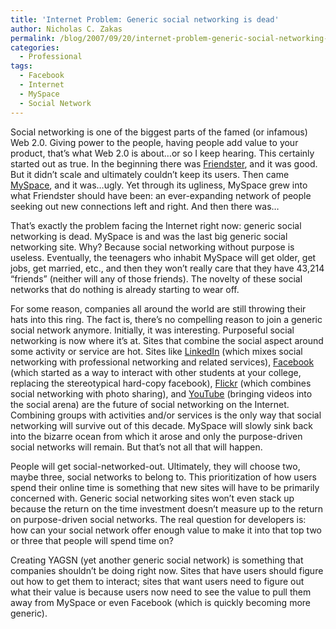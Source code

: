 ```yaml
---
title: 'Internet Problem: Generic social networking is dead'
author: Nicholas C. Zakas
permalink: /blog/2007/09/20/internet-problem-generic-social-networking-is-dead/
categories:
  - Professional
tags:
  - Facebook
  - Internet
  - MySpace
  - Social Network
---
```

Social networking is one of the biggest parts of the famed (or infamous) Web 2.0. Giving power to the people, having people add value to your product, that&#8217;s what Web 2.0 is about&#8230;or so I keep hearing. This certainly started out as true. In the beginning there was <a title="Friendster" rel="external" href="http://www.friendster.com">Friendster</a>, and it was good. But it didn&#8217;t scale and ultimately couldn&#8217;t keep its users. Then came <a title="MySpace" rel="external" href="http://www.myspace.com">MySpace</a>, and it was&#8230;ugly. Yet through its ugliness, MySpace grew into what Friendster should have been: an ever-expanding network of people seeking out new connections left and right. And then there was&#8230;

That&#8217;s exactly the problem facing the Internet right now: generic social networking is dead. MySpace is and was the last big generic social networking site. Why? Because social networking without purpose is useless. Eventually, the teenagers who inhabit MySpace will get older, get jobs, get married, etc., and then they won&#8217;t really care that they have 43,214 &#8220;friends&#8221; (neither will any of those friends). The novelty of these social networks that do nothing is already starting to wear off.

For some reason, companies all around the world are still throwing their hats into this ring. The fact is, there&#8217;s no compelling reason to join a generic social network anymore. Initially, it was interesting. Purposeful social networking is now where it&#8217;s at. Sites that combine the social aspect around some activity or service are hot. Sites like <a title="LinkedIn" rel="external" href="http://www.linkedin.com">LinkedIn</a> (which mixes social networking with professional networking and related services), <a title="Facebook" rel="external" href="http://www.facebook.com">Facebook</a> (which started as a way to interact with other students at your college, replacing the stereotypical hard-copy facebook), <a title="Flickr" rel="external" href="http://www.flickr.com">Flickr</a> (which combines social networking with photo sharing), and <a title="YouTube" rel="external" href="http://www.youtube.com">YouTube</a> (bringing videos into the social arena) are the future of social networking on the Internet. Combining groups with activities and/or services is the only way that social networking will survive out of this decade. MySpace will slowly sink back into the bizarre ocean from which it arose and only the purpose-driven social networks will remain. But that&#8217;s not all that will happen.

People will get social-networked-out. Ultimately, they will choose two, maybe three, social networks to belong to. This prioritization of how users spend their online time is something that new sites will have to be primarily concerned with. Generic social networking sites won&#8217;t even stack up because the return on the time investment doesn&#8217;t measure up to the return on purpose-driven social networks. The real question for developers is: how can your social network offer enough value to make it into that top two or three that people will spend time on?

Creating YAGSN (yet another generic social network) is something that companies shouldn&#8217;t be doing right now. Sites that have users should figure out how to get them to interact; sites that want users need to figure out what their value is because users now need to see the value to pull them away from MySpace or even Facebook (which is quickly becoming more generic).
